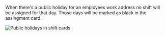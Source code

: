 When there's a public holiday for an employees work address no shift will be assigned
for that day. Those days will be marked as black in the assingment card.

![Public holidays in shift cards](../static/description/public_holidays.png)
